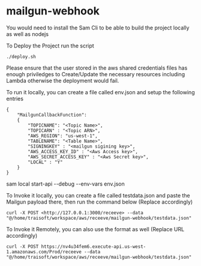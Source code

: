 # mailgun-webhook

You would need to install the Sam Cli to be able to build the project locally
as well as nodejs

To Deploy the Project run the script

    ./deploy.sh

Please ensure that the user stored in the aws shared credentials files has enough priviledges to Create/Update the necessary resources including Lambda otherwise the deployment would fail.

To run it locally, you can create a file called env.json and setup the following entries

    { 
        "MailgunCallbackFunction": 
        { 
            "TOPICNAME": "<Topic Name>",
            "TOPICARN" : "<Topic ARN>",
            "AWS_REGION": "us-west-1",
            "TABLENAME": "<Table Name>",
            "SIGNINGKEY" : "<mailgun sigining key>",
            "AWS_ACCESS_KEY_ID" : "<Aws Access key>",
            "AWS_SECRET_ACCESS_KEY" : "<Aws Secret key>",
            "LOCAL" : "Y"
        } 
    }

sam local start-api --debug --env-vars env.json

To Invoke it locally, you can create a file called testdata.json and paste the Mailgun payload there, then run the command below (Replace accordingly)

    curl -X POST <http://127.0.0.1:3000/receeve> --data "@/home/traisoft/workspace/aws/receeve/mailgun-webhook/testdata.json"

To Invoke it Remotely, you can also use the format as well (Replace URL accordingly)

    curl -X POST https://nv4u34fem6.execute-api.us-west-1.amazonaws.com/Prod/receeve --data "@/home/traisoft/workspace/aws/receeve/mailgun-webhook/testdata.json"
